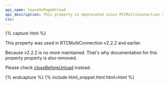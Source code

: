 ```yaml
---
api_name: leaveOnPageUnload
api_description: This property is deprecated since RTCMultiConnection version 3
css: 
---
```


{% capture html %}

<section>
    <p>This property was used in RTCMultiConnection v2.2.2 and earlier.</p>
    <p>Because v2.2.2 is no more maintained. That's why documentation for this property property is also removed.</p>
    <p>Please check <a href="/docs/closeBeforeUnload/">closeBeforeUnload</a> instead.</p>
</section>

{% endcapture %}
{% include html_snippet.html html=html %}
